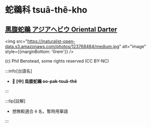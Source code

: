 # 蛇鵜科 tsuâ-thê-kho

## [黑腹蛇鵜 アジアヘビウ Oriental Darter](https://ebird.org/species/darter2)

<img src="https://inaturalist-open-data.s3.amazonaws.com/photos/123768484/medium.jpg" alt="image" style={{marginBottom: '0rem'}} />

<p className="image-caption">
(c) Phil Benstead, some rights reserved (CC BY-NC)
</p>

:::info[台語名]

- 🎯 **[中] 烏腹蛇鵜 oo-pak-tsuâ-thê**

:::

:::tip[註解]

- 想無較適合 ê 名，暫時用華語

:::
